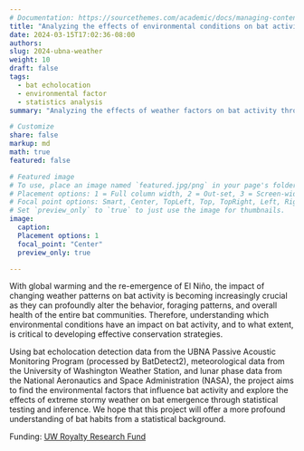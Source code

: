 ```yaml
---
# Documentation: https://sourcethemes.com/academic/docs/managing-content/
title: "Analyzing the effects of environmental conditions on bat activity"
date: 2024-03-15T17:02:36-08:00
authors: 
slug: 2024-ubna-weather
weight: 10
draft: false
tags: 
  - bat echolocation
  - environmental factor
  - statistics analysis
summary: "Analyzing the effects of weather factors on bat activity through ANOVA, negative binomial GLM, and DiD."

# Customize
share: false
markup: md
math: true
featured: false

# Featured image
# To use, place an image named `featured.jpg/png` in your page's folder.
# Placement options: 1 = Full column width, 2 = Out-set, 3 = Screen-width
# Focal point options: Smart, Center, TopLeft, Top, TopRight, Left, Right, BottomLeft, Bottom, BottomRight
# Set `preview_only` to `true` to just use the image for thumbnails.
image:
  caption:
  Placement options: 1
  focal_point: "Center"
  preview_only: true

---
```


With global warming and the re-emergence of El Niño, the impact of changing weather patterns on bat activity is becoming increasingly crucial as they can profoundly alter the behavior, foraging patterns, and overall health of the entire bat communities. Therefore, understanding which environmental conditions have an impact on bat activity, and to what extent, is critical to developing effective conservation strategies.

Using bat echolocation detection data from the UBNA Passive Acoustic Monitoring Program (processed by BatDetect2), meteorological data from the University of Washington Weather Station, and lunar phase data from the National Aeronautics and Space Administration (NASA), the project aims to find the environmental factors that influence bat activity and explore the effects of extreme stormy weather on bat emergence through statistical testing and inference.
We hope that this project will offer a more profound understanding of bat habits from a statistical background.


Funding: [UW Royalty Research Fund](https://www.washington.edu/research/or/royalty-research-fund-rrf/)
